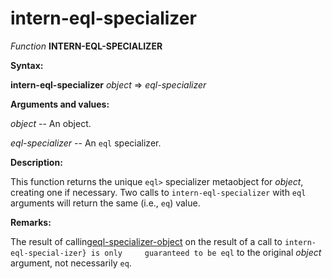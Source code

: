 intern-eql-specializer
======================

*Function* **INTERN-EQL-SPECIALIZER**

**Syntax:**

**intern-eql-specializer** *object* => *eql-specializer*

**Arguments and values:**

*object* -- An object.

*eql-specializer* -- An `eql` specializer.

**Description:**

This function returns the unique `eql>` specializer metaobject for *object*, creating one if necessary. Two calls to `intern-eql-specializer` with `eql` arguments will return the same (i.e., `eq`) value.

**Remarks:**

The result of calling[eql-specializer-object](/docs/meta-object-protocol/eql-specializer-object) on the result of a call to `intern-eql-special-izer} is only     guaranteed to be eql` to the original *object* argument, not necessarily `eq`.

`    `
